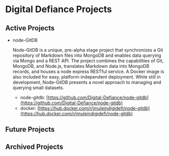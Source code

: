 # Digital Defiance Projects

## Active Projects
- node-GitDB

  Node-GitDB is a unique, pre-alpha stage project that synchronizes a Git repository of Markdown files into MongoDB and enables data querying via Mongo and a REST API. The project combines the capabilities of Git, MongoDB, and Node.js, translates Markdown data into MongoDB records, and houses a node express RESTful service. A Docker image is also included for easy, platform-independent deployment. While still in development, Node-GitDB presents a novel approach to managing and querying small datasets.
  - node-gitdb: [https://github.com/Digital-Defiance/node-gitdb](https://github.com/Digital-Defiance/node-gitdb)
  - docker: [https://hub.docker.com/r/jmuleindigidefi/node-gitdb](https://hub.docker.com/r/jmuleindigidefi/node-gitdb)

## Future Projects

## Archived Projects
